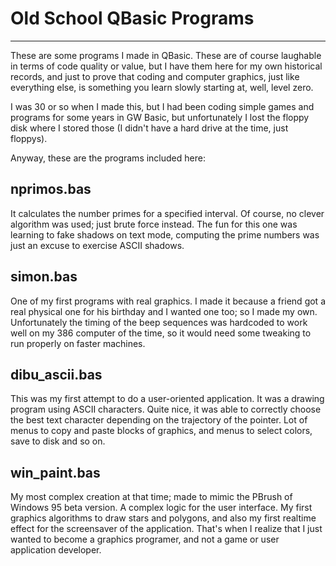 # Old School QBasic Programs

------

These are some programs I made in QBasic. These are of course laughable in terms of code quality or value, but I have them here for my own historical records, and just to prove that coding and computer graphics, just like everything else, is something you learn slowly starting at, well, level zero.

I was 30 or so when I made this, but I had been coding simple games and programs for some years in GW Basic, but unfortunately I lost the floppy disk where I stored those (I didn't have a hard drive at the time, just floppys).

Anyway, these are the programs included here:

## nprimos.bas

It calculates the number primes for a specified interval. Of course, no clever algorithm was used; just brute force instead. The fun for this one was learning to fake shadows on text mode, computing the prime numbers was just an excuse to exercise ASCII shadows.

## simon.bas

One of my first programs with real graphics. I made it because a friend got a real physical one for his birthday and I wanted one too; so I made my own. Unfortunately the timing of the beep sequences was hardcoded to work well on my 386 computer of the time, so it would need some tweaking to run properly on faster machines.

## dibu_ascii.bas

This was my first attempt to do a user-oriented application. It was a drawing program using ASCII characters. Quite nice, it was able to correctly choose the best text character depending on the trajectory of the pointer. Lot of menus to copy and paste blocks of graphics, and menus to select colors, save to disk and so on.

## win_paint.bas

My most complex creation at that time; made to mimic the PBrush of Windows 95 beta version. A complex logic for the user interface. My first graphics algorithms to draw stars and polygons, and also my first realtime effect for the screensaver of the application. That's when I realize that I just wanted to become a graphics programer, and not a game or user application developer.
